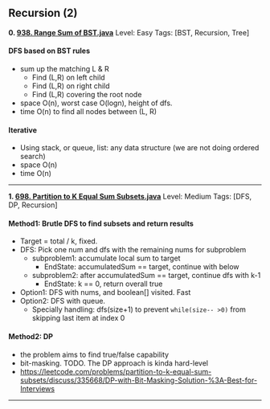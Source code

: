  
 
 
## Recursion (2)
**0. [938. Range Sum of BST.java](https://github.com/awangdev/LintCode/blob/master/Java/938.%20Range%20Sum%20of%20BST.java)**      Level: Easy      Tags: [BST, Recursion, Tree]
      
#### DFS based on BST rules
- sum up the matching L & R
    - Find (L,R) on left child
    - Find (L,R) on right child
    - Find (L,R) covering the root node
- space O(n), worst case O(logn), height of dfs.
- time O(n) to find all nodes between (L, R)

#### Iterative
- Using stack, or queue, list: any data structure (we are not doing ordered search)
- space O(n)
- time O(n)



---

**1. [698. Partition to K Equal Sum Subsets.java](https://github.com/awangdev/LintCode/blob/master/Java/698.%20Partition%20to%20K%20Equal%20Sum%20Subsets.java)**      Level: Medium      Tags: [DFS, DP, Recursion]
      

#### Method1: Brutle DFS to find subsets and return results
- Target = total / k, fixed.
- DFS: Pick one num and dfs with the remaining nums for subproblem
    - subproblem1: accumulate local sum to target
        - EndState: accumulatedSum == target, continue with below
    - subproblem2: after accumulatedSum == target, continue dfs with k-1
        - EndState: k == 0, return overall true
- Option1: DFS with nums, and boolean[] visited. Fast
- Option2: DFS with queue. 
  - Specially handling: dfs(size+1) to prevent `while(size-- >0)` from skipping last item at index 0


#### Method2: DP
- the problem aims to find true/false capability
- bit-masking. TODO. The DP approach is kinda hard-level
- https://leetcode.com/problems/partition-to-k-equal-sum-subsets/discuss/335668/DP-with-Bit-Masking-Solution-%3A-Best-for-Interviews



---

